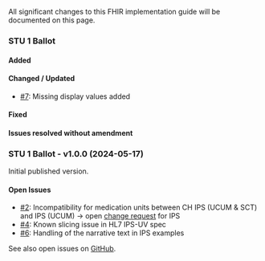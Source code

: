 All significant changes to this FHIR implementation guide will be documented on this page.

### STU 1 Ballot

#### Added

#### Changed / Updated
* [#7](https://github.com/hl7ch/ch-ips/issues/7): Missing display values added

#### Fixed

#### Issues resolved without amendment


### STU 1 Ballot - v1.0.0 (2024-05-17)
Initial published version.

#### Open Issues
* [#2](https://github.com/hl7ch/ch-ips/issues/2): Incompatibility for medication units between CH IPS (UCUM & SCT) and IPS (UCUM) -> open [change request](https://jira.hl7.org/browse/FHIR-44765) for IPS
* [#4](https://github.com/hl7ch/ch-ips/issues/4): Known slicing issue in HL7 IPS-UV spec
* [#6](https://github.com/hl7ch/ch-ips/issues/6): Handling of the narrative text in IPS examples

See also open issues on [GitHub](https://github.com/hl7ch/ch-ips/issues).
